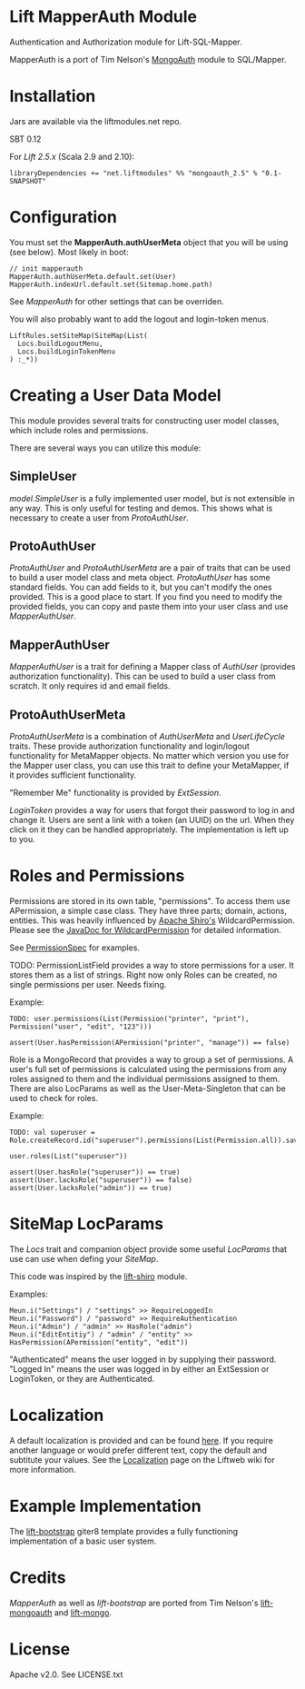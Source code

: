 # Lift MapperAuth Module

Authentication and Authorization module for Lift-SQL-Mapper.

MapperAuth is a port of Tim Nelson's [MongoAuth](https://github.com/eltimn/lift-mongoauth) module to SQL/Mapper.

# Installation

Jars are available via the liftmodules.net repo.

SBT 0.12

For *Lift 2.5.x* (Scala 2.9 and 2.10):

    libraryDependencies += "net.liftmodules" %% "mongoauth_2.5" % "0.1-SNAPSHOT"


# Configuration

You must set the __MapperAuth.authUserMeta__ object that you will be using (see below). Most likely in boot:

    // init mapperauth
    MapperAuth.authUserMeta.default.set(User)
    MapperAuth.indexUrl.default.set(Sitemap.home.path)

See _MapperAuth_ for other settings that can be overriden.

You will also probably want to add the logout and login-token menus.

    LiftRules.setSiteMap(SiteMap(List(
      Locs.buildLogoutMenu,
      Locs.buildLoginTokenMenu
    ) :_*))

# Creating a User Data Model

This module provides several traits for constructing user model classes, which include roles and permissions.

There are several ways you can utilize this module:

## SimpleUser

_model.SimpleUser_ is a fully implemented user model, but is not extensible in any way. This is only useful for testing and demos.
This shows what is necessary to create a user from _ProtoAuthUser_.

## ProtoAuthUser

_ProtoAuthUser_ and _ProtoAuthUserMeta_ are a pair of traits that can be used to build a user model class and meta object.
_ProtoAuthUser_ has some standard fields. You can add
fields to it, but you can't modify the ones provided. This is a good place to start. If you find you need to modify
the provided fields, you can copy and paste them into your user class and use _MapperAuthUser_.

## MapperAuthUser

_MapperAuthUser_ is a trait for defining a Mapper class of _AuthUser_ (provides authorization functionality).
This can be used to build a user class from scratch. It only requires id and email fields.

## ProtoAuthUserMeta

_ProtoAuthUserMeta_ is a combination of _AuthUserMeta_ and _UserLifeCycle_ traits. These provide authorization
functionality and login/logout functionality for MetaMapper objects. No matter which version you use for the
Mapper user class, you can use this trait to define your MetaMapper, if it provides sufficient functionality.

"Remember Me" functionality is provided by _ExtSession_.

_LoginToken_ provides a way for users that forgot their password to log in and change it. Users are sent a link with a token (an UUID)
on the url. When they click on it they can be handled appropriately. The implementation is left up to you.

# Roles and Permissions

Permissions are stored in its own table, "permissions". To access them use APermission, a simple case class. They have three parts; domain, actions, entities. This was heavily
influenced by [Apache Shiro's](http://shiro.apache.org/) WildcardPermission.
Please see the [JavaDoc for WildcardPermission](http://shiro.apache.org/static/current/apidocs/org/apache/shiro/authz/permission/WildcardPermission.html)
for detailed information.

See [PermissionSpec](https://github.com/liftmodules/mapperauth/blob/master/src/test/scala/net.liftmodules/mapperauth/PermissionSpec.scala) for examples.

TODO: PermissionListField provides a way to store permissions for a user. It stores them as a list of strings.
Right now only Roles can be created, no single permissions per user. Needs fixing.

Example:

    TODO: user.permissions(List(Permission("printer", "print"), Permission("user", "edit", "123")))

    assert(User.hasPermission(APermission("printer", "manage")) == false)

Role is a MongoRecord that provides a way to group a set of permissions. A user's full set of permissions is calculated using the permissions
from any roles assigned to them and the individual permissions assigned to them. There are also LocParams as well as the User-Meta-Singleton that can be used to check for roles.

Example:

    TODO: val superuser = Role.createRecord.id("superuser").permissions(List(Permission.all)).save

    user.roles(List("superuser"))

    assert(User.hasRole("superuser")) == true)
    assert(User.lacksRole("superuser")) == false)
    assert(User.lacksRole("admin")) == true)


# SiteMap LocParams

The _Locs_ trait and companion object provide some useful _LocParams_ that use can use when defing your _SiteMap_.

This code was inspired by the [lift-shiro](https://github.com/timperrett/lift-shiro) module.

Examples:

    Meun.i("Settings") / "settings" >> RequireLoggedIn
    Meun.i("Password") / "password" >> RequireAuthentication
    Meun.i("Admin") / "admin" >> HasRole("admin")
    Meun.i("EditEntitiy") / "admin" / "entity" >> HasPermission(APermission("entity", "edit"))


"Authenticated" means the user logged in by supplying their password. "Logged In" means the user was logged in by either
an ExtSession or LoginToken, or they are Authenticated.

# Localization

A default localization is provided and can be found [here](https://github.com/liftmodules/mapperauth/tree/master/src/main/resources/toserve/mapperauth.resources.html). If you require another language or would prefer different text, copy the default and subtitute your values. See the [Localization](https://www.assembla.com/spaces/liftweb/wiki/Localization) page on the Liftweb wiki for more information.


# Example Implementation

The [lift-bootstrap](https://github.com/tuhlmann/lift-bootstrap.g8) giter8 template provides a fully functioning implementation of a basic user system.

# Credits

_MapperAuth_ as well as _lift-bootstrap_ are ported from Tim Nelson's [lift-mongoauth](https://github.com/eltimn/lift-mongoauth) and [lift-mongo](https://github.com/eltimn/lift-mongo.g8).

# License

Apache v2.0. See LICENSE.txt

